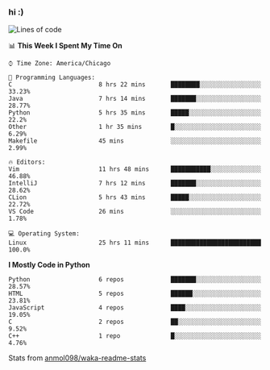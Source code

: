 ### hi :)

<!--START_SECTION:waka-->
![Lines of code](https://img.shields.io/badge/From%20Hello%20World%20I%27ve%20Written-785952%20lines%20of%20code-blue)

📊 **This Week I Spent My Time On** 

```text
⌚︎ Time Zone: America/Chicago

💬 Programming Languages: 
C                        8 hrs 22 mins       ████████░░░░░░░░░░░░░░░░░   33.23% 
Java                     7 hrs 14 mins       ███████░░░░░░░░░░░░░░░░░░   28.77% 
Python                   5 hrs 35 mins       █████░░░░░░░░░░░░░░░░░░░░   22.2% 
Other                    1 hr 35 mins        █░░░░░░░░░░░░░░░░░░░░░░░░   6.29% 
Makefile                 45 mins             ░░░░░░░░░░░░░░░░░░░░░░░░░   2.99%

🔥 Editors: 
Vim                      11 hrs 48 mins      ███████████░░░░░░░░░░░░░░   46.88% 
IntelliJ                 7 hrs 12 mins       ███████░░░░░░░░░░░░░░░░░░   28.62% 
CLion                    5 hrs 43 mins       █████░░░░░░░░░░░░░░░░░░░░   22.72% 
VS Code                  26 mins             ░░░░░░░░░░░░░░░░░░░░░░░░░   1.78%

💻 Operating System: 
Linux                    25 hrs 11 mins      █████████████████████████   100.0%

```

**I Mostly Code in Python** 

```text
Python                   6 repos             ███████░░░░░░░░░░░░░░░░░░   28.57% 
HTML                     5 repos             ██████░░░░░░░░░░░░░░░░░░░   23.81% 
JavaScript               4 repos             ████░░░░░░░░░░░░░░░░░░░░░   19.05% 
C                        2 repos             ██░░░░░░░░░░░░░░░░░░░░░░░   9.52% 
C++                      1 repo              █░░░░░░░░░░░░░░░░░░░░░░░░   4.76%

```



<!--END_SECTION:waka-->

Stats from [anmol098/waka-readme-stats](https://github.com/anmol098/waka-readme-stats)